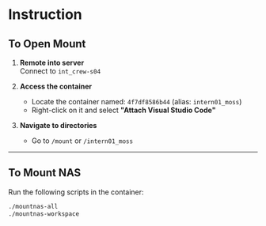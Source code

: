 
# Instruction

## To Open Mount

1. **Remote into server**  
   Connect to `int_crew-s04`

2. **Access the container**  
   - Locate the container named: `4f7df8586b44` (alias: `intern01_moss`)  
   - Right-click on it and select **"Attach Visual Studio Code"**

3. **Navigate to directories**  
   - Go to `/mount` or `/intern01_moss`

---

## To Mount NAS

Run the following scripts in the container:

```bash
./mountnas-all
./mountnas-workspace
```

